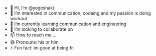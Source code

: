 - 👋 Hi, I’m @yogeshaki
- 👀 I’m interested in communication, codeing and my passion is doing workout
- 🌱 I’m currently learning communication and engineering
- 💞️ I’m looking to collaborate on 
- 📫 How to reach me ...
- 😄 Pronouns: his or him
- ⚡ Fun fact: im good at being fit

<!---
yogeshaki/yogeshaki is a ✨ special ✨ repository because its `README.md` (this file) appears on your GitHub profile.
You can click the Preview link to take a look at your changes.
--->
